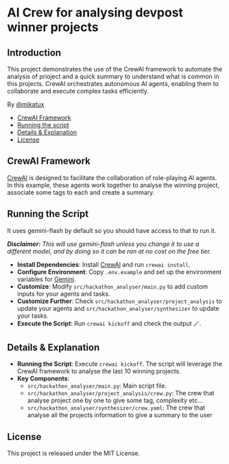 # AI Crew for analysing devpost winner projects
## Introduction
This project demonstrates the use of the CrewAI framework to automate the analysis of prioject and a quick summary to understand what is common in this projects. CrewAI orchestrates autonomous AI agents, enabling them to collaborate and execute complex tasks efficiently.

By [@mikatux](https://github.com/miktaux)

- [CrewAI Framework](#crewai-framework)
- [Running the script](#running-the-script)
- [Details & Explanation](#details--explanation)
- [License](#license)

## CrewAI Framework
[CrewAI](https://github.com/crewAIInc/crewAI) is designed to facilitate the collaboration of role-playing AI agents. In this example, these agents work together to analyse the winning project, associate some tags to each and create a summary.

## Running the Script
It uses gemini-flash by default so you should have access to that to run it.

***Disclaimer:** This will use gemini-flash unless you change it to use a different model, and by doing so it can be ran at no cost on the free tier.*

- **Install Dependencies**: Install [CrewAI](https://github.com/crewAIInc/crewAI?tab=readme-ov-file#1-installation) and run `crewai install`.
- **Configure Environment**: Copy `.env.example` and set up the environment variables for [Gemini](https://aistudio.google.com/app/apikey).
- **Customize**: Modify `src/hackathon_analyser/main.py` to add custom inputs for your agents and tasks.
- **Customize Further**: Check `src/hackathon_analyser/project_analysis` to update your agents and `src/hackathon_analyser/synthesizer` to update your tasks.
- **Execute the Script**: Run `crewai kickoff` and check the output 🪄.

## Details & Explanation
- **Running the Script**: Execute `crewai kickoff`. The script will leverage the CrewAI framework to analyse the last 10 winning projects.
- **Key Components**:
  - `src/hackathon_analyser/main.py`: Main script file.
  - `src/hackathon_analyser/project_analysis/crew.py`: The crew that analyse project one by one to give some tag, complexity etc...
  - `src/hackathon_analyser/synthesizer/crew.yaml`: The crew that analyse all the projects information to give a summary to the user

## License
This project is released under the MIT License.